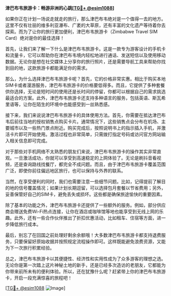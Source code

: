 **津巴布韦旅游卡：畅游非洲的心跳[[TG💪+ @esim1088](https://t.me/s/esim1088)]**

如果你正在计划一场说走就走的旅行，那么津巴布韦绝对是一个值得一去的地方。这里不仅有壮丽的维多利亚瀑布、广袤的大草原，还有丰富的文化遗产等待着你去探索。而为了让你的旅行更加便利，津巴布韦旅游卡（Zimbabwe Travel SIM Card）绝对是你的最佳选择！

首先，让我们来了解一下什么是津巴布韦旅游卡。这是一款专为游客设计的手机卡和流量卡，它可以帮助你在津巴布韦境内轻松地进行通话、发送短信以及使用移动数据。无论你是想在社交媒体上分享你的旅行照片，还是需要导航工具来帮助你找到目的地，这款旅游卡都能满足你的需求。

那么，为什么选择津巴布韦旅游卡呢？首先，它的价格非常实惠。相比于购买本地SIM卡或者漫游服务，津巴布韦旅游卡的价格要低得多。而且，它提供了多种套餐供你选择，无论是短时间的使用还是长时间的停留，你都可以根据自己的需求挑选最适合的方案。此外，津巴布韦旅游卡还支持多种语言的服务，包括英语、斯瓦希里语等，让你在陌生的环境中也能感受到一丝熟悉感。

接下来，我们来说说津巴布韦旅游卡的具体使用方法。首先，你需要在抵达津巴布韦后前往当地的授权销售点购买卡片。通常情况下，这些销售点会分布在机场、主要城市以及一些热门景点附近。购买完成后，按照说明书上的指示插入手机，并激活卡片即可开始使用。激活过程也非常简单，只需拨打指定号码或访问官方网站输入相关信息即可完成。

对于那些对手机网络不太熟悉的朋友们来说，津巴布韦旅游卡的操作其实非常直观。一旦激活成功，你就可以享受到高速稳定的上网体验了。无论是刷抖音看视频，还是查询路线找餐厅，都完全不成问题。而且，由于津巴布韦旅游卡覆盖范围广泛，即使你前往偏远地区旅行，也可以保持与外界的联系。

当然，在享受便利的同时，我们也需要注意一些细节问题。比如，记得提前了解目的地的信号覆盖情况；如果计划长期逗留，可以选择包月套餐以节省费用；另外，妥善保管好自己的SIM卡，避免丢失或损坏。这些都是确保旅途愉快的重要因素。

除了基本的功能之外，津巴布韦旅游卡还提供了一些额外的服务。例如，部分供应商会赠送免费Wi-Fi热点连接，让你在酒店或咖啡馆等地也能享受到无线上网的乐趣。此外，还有一些合作伙伴推出了折扣优惠活动，比如租车、住宿等方面，进一步降低旅行成本。

最后，别忘了在回国之前处理好剩余余额哦！大多数津巴布韦旅游卡都支持退费服务，只要保留好原始收据并按照规定流程操作即可。这样既能避免浪费资源，又能为下一次旅行积累经验。

总之，津巴布韦旅游卡以其便捷性、经济性和实用性成为了众多游客的理想之选。无论你是第一次踏上这片神秘土地的新手，还是已经多次造访的老朋友，它都能为你带来前所未有的便利体验。所以，还在犹豫什么呢？赶紧带上你的津巴布韦旅游卡，开启一段充满惊喜的旅程吧！

[[TG💪+ @esim1088](https://t.me/s/esim1088) ![Image](https://i.postimg.cc/4NQfJmqS/Snipaste-2025-05-13-00-14-12.png)]